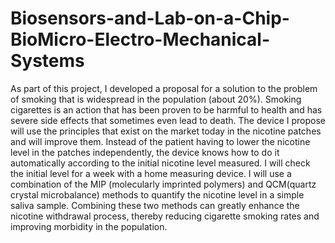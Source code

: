 # Biosensors-and-Lab-on-a-Chip-BioMicro-Electro-Mechanical-Systems
As part of this project, I developed a proposal for a solution to the problem of smoking that is widespread in the population (about 20%). Smoking cigarettes is an action that has been proven to be harmful to health and has severe side effects that sometimes even lead to death.  The device I propose will use the principles that exist on the market today in the nicotine patches and will improve them. Instead of the patient having to lower the nicotine level in the patches independently, the device knows how to do it automatically according to the initial nicotine level measured. I will check the initial level for a week with a home measuring device. I will use a combination of the MIP (molecularly imprinted polymers) and QCM(quartz crystal microbalance) methods to quantify the nicotine level in a simple saliva sample. Combining these two methods can greatly enhance the nicotine withdrawal process, thereby reducing cigarette smoking rates and improving morbidity in the population.
